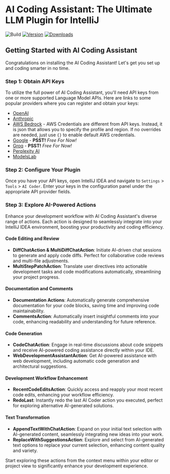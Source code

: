 # **AI Coding Assistant: The Ultimate LLM Plugin for IntelliJ**

![Build](https://github.com/SimiaCryptus/intellij-aicoder/workflows/Build/badge.svg)
[![Version](https://img.shields.io/jetbrains/plugin/v/20724-ai-coding-assistant.svg)](https://plugins.jetbrains.com/plugin/20724-ai-coding-assistant)
[![Downloads](https://img.shields.io/jetbrains/plugin/d/20724-ai-coding-assistant.svg)](https://plugins.jetbrains.com/plugin/20724-ai-coding-assistant)

## Getting Started with AI Coding Assistant

Congratulations on installing the AI Coding Assistant! Let's get you set up and coding smarter in no time.

### Step 1: Obtain API Keys

To utilize the full power of AI Coding Assistant, you'll need API keys from one or more supported Language Model APIs.
Here are links to some popular providers where you can register and obtain your keys:

- [OpenAI](https://platform.openai.com/)
- [Anthropic](https://www.anthropic.com/api)
- [AWS Bedrock](https://aws.amazon.com/bedrock/) - AWS Credentials are different from API keys. Instead, it is json that allows you to specify the profile and region. If no overrides are needed, just use `{}` to enable default AWS credentials.
- [Google](https://ai.google.dev/tutorials/setup) - **PSST!** _Free For Now!_
- [Groq](https://console.groq.com/) - **PSST!** _Free For Now!_
- [Perplexity AI](https://www.perplexity.ai/)
- [ModelsLab](https://modelslab.com/dashboard/)

### Step 2: Configure Your Plugin

Once you have your API keys, open IntelliJ IDEA and navigate to `Settings` > `Tools` > `AI Coder`. Enter your
keys in the configuration panel under the appropriate API provider fields.

### Step 3: Explore AI-Powered Actions

Enhance your development workflow with AI Coding Assistant's diverse range of actions. Each action is designed to seamlessly integrate into your IntelliJ IDEA environment, boosting your productivity and coding efficiency.

#### Code Editing and Review

- **DiffChatAction & MultiDiffChatAction**: Initiate AI-driven chat sessions to generate and apply code diffs. Perfect for collaborative code reviews and multi-file adjustments.
- **MultiStepPatchAction**: Translate user directives into actionable development tasks and code modifications automatically, streamlining your project progress.

#### Documentation and Comments

- **Documentation Actions**: Automatically generate comprehensive documentation for your code blocks, saving time and improving code maintainability.
- **CommentsAction**: Automatically insert insightful comments into your code, enhancing readability and understanding for future reference.

#### Code Generation

- **CodeChatAction**: Engage in real-time discussions about code snippets and receive AI-powered coding assistance directly within your IDE.
- **WebDevelopmentAssistantAction**: Get AI-powered assistance with web development, including automatic code generation and architectural suggestions.

#### Development Workflow Enhancement

- **RecentCodeEditsAction**: Quickly access and reapply your most recent code edits, enhancing your workflow efficiency.
- **RedoLast**: Instantly redo the last AI Coder action you executed, perfect for exploring alternative AI-generated solutions.

#### Text Transformation

- **AppendTextWithChatAction**: Expand on your initial text selection with AI-generated content, seamlessly integrating new ideas into your work.
- **ReplaceWithSuggestionsAction**: Explore and select from AI-generated text options to replace your current selection, enhancing content quality and variety.

Start exploring these actions from the context menu within your editor or project view to significantly enhance your development experience.
